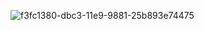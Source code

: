 ![f3fc1380-dbc3-11e9-9881-25b893e74475](https://user-images.githubusercontent.com/95499553/178077271-15d313b9-e32d-44a5-b89c-571440996225.png)
